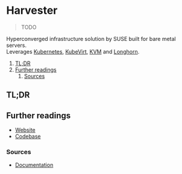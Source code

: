 # Harvester

> TODO

Hyperconverged infrastructure solution by SUSE built for bare metal servers.<br/>
Leverages [Kubernetes], [KubeVirt], [KVM] and [Longhorn].

<!-- Remove this line to uncomment if used
## Table of contents <!-- omit in toc -->

1. [TL;DR](#tldr)
1. [Further readings](#further-readings)
   1. [Sources](#sources)

## TL;DR

<!-- Uncomment if used
<details>
  <summary>Setup</summary>

```sh
```

</details>
-->

<!-- Uncomment if used
<details>
  <summary>Usage</summary>

```sh
```

</details>
-->

<!-- Uncomment if used
<details>
  <summary>Real world use cases</summary>

```sh
```

</details>
-->

## Further readings

- [Website]
- [Codebase]

### Sources

- [Documentation]

<!--
  Reference
  ═╬═Time══
  -->

<!-- In-article sections -->
<!-- Knowledge base -->
[kubernetes]: kubernetes/README.md
[kubevirt]: kubernetes/kubevirt.placeholder
[kvm]: kvm.md
[longhorn]: kubernetes/longhorn.placeholder

<!-- Files -->
<!-- Upstream -->
[codebase]: https://github.com/harvester/harvester
[documentation]: https://docs.harvesterhci.io/
[website]: https://harvesterhci.io/

<!-- Others -->
